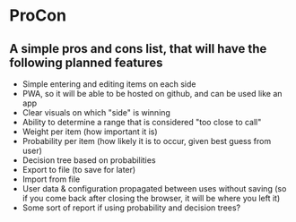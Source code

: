 # ProCon
A simple pros and cons list, that will have the following planned features
----

* Simple entering and editing items on each side
* PWA, so it will be able to be hosted on github, and can be used like an app
* Clear visuals on which "side" is winning
* Ability to determine a range that is considered "too close to call"
* Weight per item (how important it is)
* Probability per item (how likely it is to occur, given best guess from user)
* Decision tree based on probabilities
* Export to file (to save for later)
* Import from file
* User data & configuration propagated between uses without saving (so if you come back after closing the browser, it will be where you left it)
* Some sort of report if using probability and decision trees?
